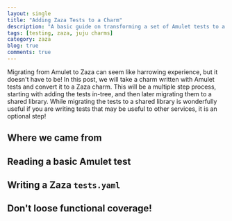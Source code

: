 ```yaml
---
layout: single
title: "Adding Zaza Tests to a Charm"
description: "A basic guide on transforming a set of Amulet tests to a set of Zaza tests"
tags: [testing, zaza, juju charms]
category: zaza
blog: true
comments: true
---
```


Migrating from Amulet to Zaza can seem like harrowing experience, but it doesn't have to be! In this post, we will take a charm written with Amulet tests and convert it to a Zaza charm. This will be a multiple step process, starting with adding the tests in-tree, and then later migrating them to a shared library. While migrating the tests to a shared library is wonderfully useful if you are writing tests that may be useful to other services, it is an optional step!

## Where we came from

## Reading a basic Amulet test

## Writing a Zaza `tests.yaml`

## Don't loose functional coverage!